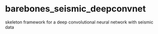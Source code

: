 # barebones_seismic_deepconvnet
skeleton framework for a deep convolutional neural network with seismic data
